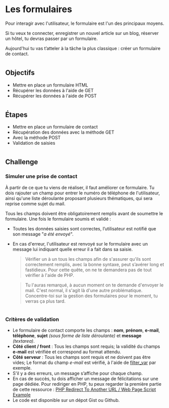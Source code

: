 # Les formulaires

Pour interagir avec l'utilisateur, le formulaire est l'un des principaux moyens.

Si tu veux te connecter, enregistrer un nouvel article sur un blog, réserver un hôtel, tu devras passer par un formulaire.

Aujourd'hui tu vas t’atteler à la tâche la plus classique : créer un formulaire de contact.
#
## Objectifs

- Mettre en place un formulaire HTML
- Récupérer les données à l'aide de GET
- Récupérer les données à l'aide de POST
#
## Étapes

- Mettre en place un formulaire de contact
- Récupération des données avec la méthode GET
- Avec la méthode POST
- Validation de saisies
#
## Challenge
### Simuler une prise de contact

À partir de ce que tu viens de réaliser, il faut améliorer ce formulaire. Tu dois rajouter un champ pour entrer le numéro de téléphone de l'utilisateur, ainsi qu'une liste déroulante proposant plusieurs thématiques, qui sera reprise comme sujet du mail.

Tous les champs doivent être obligatoirement remplis avant de soumettre le formulaire. Une fois le formulaire soumis et validé :

- Toutes les données saisies sont correctes, l’utilisateur est notifié que son message "*a été envoyé*".

- En cas d'erreur, l'utilisateur est renvoyé sur le formulaire avec un message lui indiquant quelle erreur il a fait dans sa saisie.

    >Vérifier un à un tous les champs afin de s'assurer qu'ils sont correctement remplis, avec la bonne syntaxe, peut s’avérer long et fastidieux. Pour cette quête, on ne te demandera pas de tout vérifier à l'aide de PHP.

    >Tu l'auras remarqué, à aucun moment on te demande d'envoyer le mail. C'est normal, il s'agit là d'une autre problématique. Concentre-toi sur la gestion des formulaires pour le moment, tu verras ça plus tard.

#
### Critères de validation

- Le formulaire de contact comporte les champs : **nom**, **prénom**, **e-mail**, **téléphone**, **sujet** *(sous forme de liste déroulante)* et **message** *(textarea)*.
- **Côté client / front** :
    Tous les champs sont requis;
    la validité du champs **e-mail** est vérifiée et correspond au format attendu.
- **Côté serveur** :
    Tous les champs sont requis et ne doivent pas être vides;
    Le format du champ *e-mail* est vérifié, à l'aide de [filter_var](http://php.net/manual/fr/function.filter-var.php) par exemple.
- S'il y a des erreurs, un message s’affiche pour chaque champ.
- En cas de succès, tu dois afficher un message de félicitations sur une page dédiée. Pour rediriger en PHP, tu peux regarder la première partie de cette ressource : [PHP Redirect To Another URL / Web Page Script Example](https://www.cyberciti.biz/faq/php-redirect/)
- Le code est disponible sur un dépot Gist ou Github.